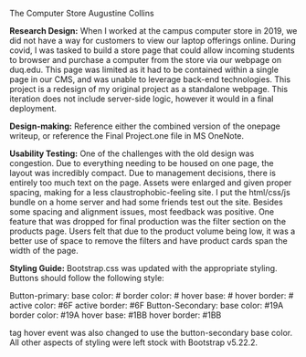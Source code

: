 The Computer Store Augustine Collins

**Research Design:** When I worked at the campus computer store in 2019, we did not have a way for
customers to view our laptop offerings online. During covid, I was tasked to build a store page that could
allow incoming students to browser and purchase a computer from the store via our webpage on
duq.edu. This page was limited as it had to be contained within a single page in our CMS, and was
unable to leverage back-end technologies. This project is a redesign of my original project as a
standalone webpage. This iteration does not include server-side logic, however it would in a final
deployment.

**Design-making:** Reference either the combined version of the onepage writeup, or reference the Final Project.one file in MS OneNote.

**Usability Testing:** One of the challenges with the old design was congestion. Due to everything needing
to be housed on one page, the layout was incredibly compact. Due to management decisions, there is
entirely too much text on the page. Assets were enlarged and given proper spacing, making for a less
claustrophobic-feeling site. I put the html/css/js bundle on a home server and had some friends test out
the site. Besides some spacing and alignment issues, most feedback was positive. One feature that was
dropped for final production was the filter section on the products page. Users felt that due to the
product volume being low, it was a better use of space to remove the filters and have product cards
span the width of the page.

**Styling Guide:** Bootstrap.css was updated with the appropriate styling. Buttons should follow the
following style:

Button-primary:
base color: #
border color: #
hover base: #
hover border: #
active color: #6F
active border: #6F
Button-Secondary:
base color: #19A
border color: #19A
hover base: #1BB
hover border: #1BB

<a> tag hover event was also changed to use the button-secondary base color. All other aspects of
styling were left stock with Bootstrap v5.22.2.
